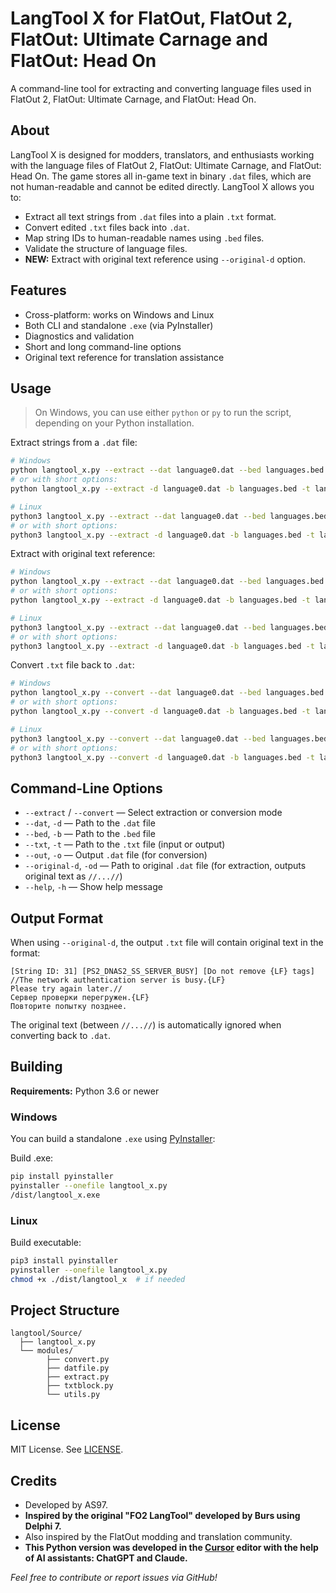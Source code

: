 # LangTool X for FlatOut, FlatOut 2, FlatOut: Ultimate Carnage and FlatOut: Head On

A command-line tool for extracting and converting language files used in FlatOut 2, FlatOut: Ultimate Carnage, and FlatOut: Head On.

## About

LangTool X is designed for modders, translators, and enthusiasts working with the language files of FlatOut 2, FlatOut: Ultimate Carnage, and FlatOut: Head On. The game stores all in-game text in binary `.dat` files, which are not human-readable and cannot be edited directly. LangTool X allows you to:
- Extract all text strings from `.dat` files into a plain `.txt` format.
- Convert edited `.txt` files back into `.dat`.
- Map string IDs to human-readable names using `.bed` files.
- Validate the structure of language files.
- **NEW:** Extract with original text reference using `--original-d` option.

## Features

- Cross-platform: works on Windows and Linux
- Both CLI and standalone `.exe` (via PyInstaller)
- Diagnostics and validation
- Short and long command-line options
- Original text reference for translation assistance

## Usage

> On Windows, you can use either `python` or `py` to run the script, depending on your Python installation.

Extract strings from a `.dat` file:
```sh
# Windows
python langtool_x.py --extract --dat language0.dat --bed languages.bed --txt language0.txt
# or with short options:
python langtool_x.py --extract -d language0.dat -b languages.bed -t language0.txt

# Linux
python3 langtool_x.py --extract --dat language0.dat --bed languages.bed --txt language0.txt
# or with short options:
python3 langtool_x.py --extract -d language0.dat -b languages.bed -t language0.txt
```

Extract with original text reference:
```sh
# Windows
python langtool_x.py --extract --dat language0.dat --bed languages.bed --txt language0.txt --original-d language0.dat
# or with short options:
python langtool_x.py --extract -d language0.dat -b languages.bed -t language0.txt -od language0.dat

# Linux
python3 langtool_x.py --extract --dat language0.dat --bed languages.bed --txt language0.txt --original-d language0.dat
# or with short options:
python3 langtool_x.py --extract -d language0.dat -b languages.bed -t language0.txt -od language0.dat
```

Convert `.txt` file back to `.dat`:
```sh
# Windows
python langtool_x.py --convert --dat language0.dat --bed languages.bed --txt language0.txt --out new_language0.dat
# or with short options:
python langtool_x.py --convert -d language0.dat -b languages.bed -t language0.txt -o new_language0.dat

# Linux
python3 langtool_x.py --convert --dat language0.dat --bed languages.bed --txt language0.txt --out new_language0.dat
# or with short options:
python3 langtool_x.py --convert -d language0.dat -b languages.bed -t language0.txt -o new_language0.dat
```

## Command-Line Options

- `--extract` / `--convert` — Select extraction or conversion mode
- `--dat`, `-d` — Path to the `.dat` file
- `--bed`, `-b` — Path to the `.bed` file
- `--txt`, `-t` — Path to the `.txt` file (input or output)
- `--out`, `-o` — Output `.dat` file (for conversion)
- `--original-d`, `-od` — Path to original `.dat` file (for extraction, outputs original text as `//...//`)
- `--help`, `-h` — Show help message

## Output Format

When using `--original-d`, the output `.txt` file will contain original text in the format:
```
[String ID: 31] [PS2_DNAS2_SS_SERVER_BUSY] [Do not remove {LF} tags]
//The network authentication server is busy.{LF}
Please try again later.//
Сервер проверки перегружен.{LF}
Повторите попытку позднее.
```

The original text (between `//...//`) is automatically ignored when converting back to `.dat`.

## Building

**Requirements:** Python 3.6 or newer

### Windows

You can build a standalone `.exe` using [PyInstaller](https://pyinstaller.org/):

Build .exe:
```sh
pip install pyinstaller
pyinstaller --onefile langtool_x.py
/dist/langtool_x.exe
```

### Linux

Build executable:
```sh
pip3 install pyinstaller
pyinstaller --onefile langtool_x.py
chmod +x ./dist/langtool_x  # if needed
```

## Project Structure

```
langtool/Source/
  ├── langtool_x.py 
  └── modules/
        ├── convert.py
        ├── datfile.py
        ├── extract.py
        ├── txtblock.py
        └── utils.py
```

## License

MIT License. See [LICENSE](LICENSE).

## Credits

- Developed by AS97.
- **Inspired by the original "FO2 LangTool" developed by Burs using Delphi 7.**
- Also inspired by the FlatOut modding and translation community.
- **This Python version was developed in the [Cursor](https://www.cursor.so/) editor with the help of AI assistants: ChatGPT and Claude.**

*Feel free to contribute or report issues via GitHub!*
